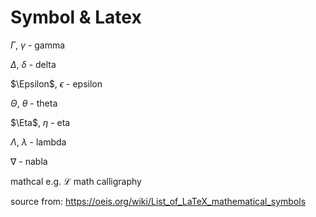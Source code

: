# Symbol & Latex

$\Gamma$, $\gamma$ - gamma

$\Delta$, $\delta$ - delta

$\Epsilon$, $\epsilon$ - epsilon

$\Theta$, $\theta$ - theta

$\Eta$, $\eta$ - eta

$\Lambda$, $\lambda$ - lambda

$\nabla$ - nabla

mathcal e.g. $\mathcal{L}$ math calligraphy

source from: https://oeis.org/wiki/List_of_LaTeX_mathematical_symbols
